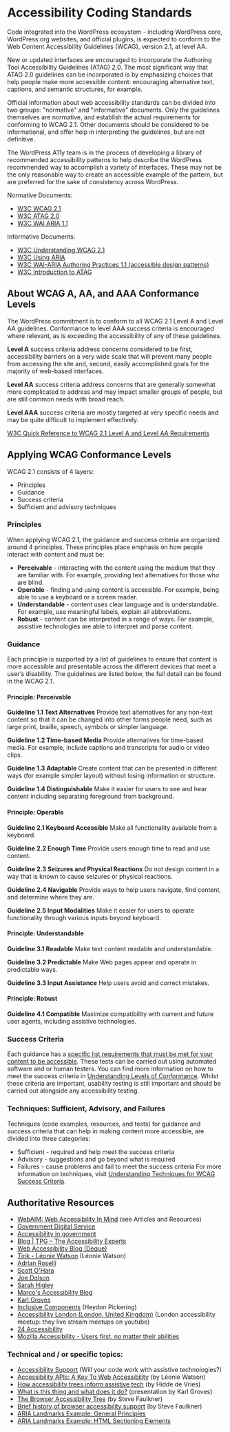 # Accessibility Coding Standards

Code integrated into the WordPress ecosystem - including WordPress core, WordPress.org websites, and official plugins, is expected to conform to the Web Content Accessibility Guidelines (WCAG), version 2.1, at level AA. 

New or updated interfaces are encouraged to incorporate the Authoring Tool Accessibility Guidelines (ATAG) 2.0. The most significant way that ATAG 2.0 guidelines can be incorporated is by emphasizing choices that help people make more accessible content: encouraging alternative text, captions, and semantic structures, for example. 

Official information about web accessibility standards can be divided into two groups: "normative" and "informative" documents. Only the guidelines themselves are normative, and establish the actual requirements for conforming to WCAG 2.1. Other documents should be considered to be informational, and offer help in interpreting the guidelines, but are not definitive.

The WordPress A11y team is in the process of developing a library of recommended accessibility patterns to help describe the WordPress recommended way to accomplish a variety of interfaces. These may not be the only reasonable way to create an accessible example of the pattern, but are preferred for the sake of consistency across WordPress.

Normative Documents:
- [W3C WCAG 2.1](https://www.w3.org/TR/WCAG21)
- [W3C ATAG 2.0](https://www.w3.org/TR/ATAG20/) 
- [W3C WAI ARIA 1.1](https://www.w3.org/TR/wai-aria/) 

Informative Documents:
- [W3C Understanding WCAG 2.1](https://www.w3.org/WAI/WCAG21/Understanding/) 
- [W3C Using ARIA](https://www.w3.org/TR/using-aria/) 
- [W3C WAI-ARIA Authoring Practices 1.1 (accessible design patterns)](https://www.w3.org/TR/wai-aria-practices-1.1/) 
- [W3C Introduction to ATAG](https://www.w3.org/WAI/standards-guidelines/atag)

## About WCAG A, AA, and AAA Conformance Levels 
The WordPress commitment is to conform to all WCAG 2.1 Level A and Level AA guidelines. Conformance to level AAA success criteria is encouraged where relevant, as is exceeding the accessibility of any of these guidelines.

**Level A** success criteria address concerns considered to be first, accessibility barriers on a very wide scale that will prevent many people from accessing the site and, second, easily accomplished goals for the majority of web-based interfaces.

**Level AA** success criteria address concerns that are generally somewhat more complicated to address and may impact smaller groups of people, but are still common needs with broad reach.

**Level AAA** success criteria are mostly targeted at very specific needs and may be quite difficult to implement effectively. 

[W3C Quick Reference to WCAG 2.1 Level A and Level AA Requirements](https://www.w3.org/WAI/WCAG21/quickref/?versions=2.1&currentsidebar=%23col_overview&levels=aaa)

## Applying WCAG Conformance Levels 
WCAG 2.1 consists of 4 layers:
- Principles
- Guidance
- Success criteria
- Sufficient and advisory techniques

### Principles
When applying WCAG 2.1, the guidance and success criteria are organized around 4 principles. These principles place emphasis on how people interact with content and must be:
- **Perceivable** - interacting with the content using the medium that they are familiar with. For example, providing text alternatives for those who are blind.  
- **Operable** - finding and using content is accessible. For example, being able to use a keyboard or a screen reader.  
- **Understandable** - content uses clear language and is understandable. For example, use meaningful labels, explain all abbreviations.
- **Robust** - content can be interpreted in a range of ways. For example, assistive technologies are able to interpret and parse content.

### Guidance
Each principle is supported by a list of guidelines to ensure that content is more accessible and presentable across the different devices that meet a user’s disability. The guidelines are listed below, the full detail can be found in the WCAG 2.1.

#### Principle: Perceivable
**Guideline 1.1 Text Alternatives**
Provide text alternatives for any non-text content so that it can be changed into other forms people need, such as large print, braille, speech, symbols or simpler language.

**Guideline 1.2 Time-based Media**
Provide alternatives for time-based media. For example, include captions and transcripts for audio or video clips.

**Guideline 1.3 Adaptable**
Create content that can be presented in different ways (for example simpler layout) without losing information or structure.

**Guideline 1.4 Distinguishable**
Make it easier for users to see and hear content including separating foreground from background.

#### Principle: Operable
**Guideline 2.1 Keyboard Accessible**
Make all functionality available from a keyboard.

**Guideline 2.2 Enough Time**
Provide users enough time to read and use content.

**Guideline 2.3 Seizures and Physical Reactions**
Do not design content in a way that is known to cause seizures or physical reactions.

**Guideline 2.4 Navigable**
Provide ways to help users navigate, find content, and determine where they are.

**Guideline 2.5 Input Modalities**
Make it easier for users to operate functionality through various inputs beyond keyboard.

#### Principle: Understandable
**Guideline 3.1 Readable**
Make text content readable and understandable.

**Guideline 3.2 Predictable**
Make Web pages appear and operate in predictable ways.

**Guideline 3.3 Input Assistance**
Help users avoid and correct mistakes.

#### Principle: Robust
**Guideline 4.1 Compatible**
Maximize compatibility with current and future user agents, including assistive technologies.

### Success Criteria
Each guidance has a [specific list requirements that must be met for your content to be accessible](https://www.w3.org/WAI/WCAG21/quickref/). These tests can be carried out using automated software and or human testers. You can find more information on how to meet the success criteria in [Understanding Levels of Conformance](https://www.w3.org/WAI/WCAG21/Understanding/conformance#levels). Whilst these criteria are important, usability testing is still important and should be carried out alongside any accessibility testing.

### Techniques: Sufficient, Advisory, and Failures
Techniques (code examples, resources, and tests) for guidance and success criteria that can help in making content more accessible, are divided into three categories:
- Sufficient - required and help meet the success criteria
- Advisory - suggestions and go beyond what is required
- Failures - cause problems and fail to meet the success criteria
For more information on techniques, visit [Understanding Techniques for WCAG Success Criteria](https://www.w3.org/WAI/WCAG21/Understanding/understanding-techniques).

## Authoritative Resources
- [WebAIM: Web Accessibility In Mind](https://webaim.org/) (see Articles and Resources)
- [Government Digital Service](https://gds.blog.gov.uk)
- [Accessibility in government](https://accessibility.blog.gov.uk/) 
- [Blog | TPG – The Accessibility Experts](https://developer.paciellogroup.com/blog/)
- [Web Accessibility Blog (Deque)](https://www.deque.com/blog/)
- [Tink - Léonie Watson](https://tink.uk) (Léonie Watson)
- [Adrian Roselli](https://adrianroselli.com)
- [Scott O'Hara](https://www.scottohara.me)
- [Joe Dolson](https://www.joedolson.com/blog)
- [Sarah Higley](https://sarahmhigley.com/) 
- [Marco's Accessibility Blog](https://www.marcozehe.de/) 
- [Karl Groves](https://karlgroves.com/) 
- [Inclusive Components](https://inclusive-components.design) (Heydon Pickering)
- [Accessibility London (London, United Kingdom)](https://www.meetup.com/London-Accessibility-Meetup/) (London accessibility meetup: they live stream meetups on youtube)
- [24 Accessibility](https://www.24a11y.com/)
- [Mozilla Accessibility - Users first, no matter their abilities](https://blog.mozilla.org/accessibility/)

### Technical and / or specific topics:
- [Accessibility Support](https://a11ysupport.io/) (Will your code work with assistive technologies?)
- [Accessibility APIs: A Key To Web Accessibility](https://www.smashingmagazine.com/2015/03/web-accessibility-with-accessibility-api/) (by Léonie Watson)  
- [How accessibility trees inform assistive tech](https://hacks.mozilla.org/2019/06/how-accessibility-trees-inform-assistive-tech/) (by Hidde de Vries) 
- [What is this thing and what does it do?](https://www.youtube.com/watch?v=YLihNhn_MO4 ) (presentation by Karl Groves)
- [The Browser Accessibility Tree](https://developer.paciellogroup.com/blog/2015/01/the-browser-accessibility-tree/) (by Steve Faulkner)
- [Brief history of browser accessibility support](https://www.paciellogroup.com/blog/2011/10/brief-history-of-browser-accessibility-support/) (by Steve Faulkner) 
- [ARIA Landmarks Example: General Principles](https://www.w3.org/TR/wai-aria-practices/examples/landmarks/)
- [ARIA Landmarks Example: HTML Sectioning Elements](https://www.w3.org/TR/wai-aria-practices/examples/landmarks/HTML5.html) 
